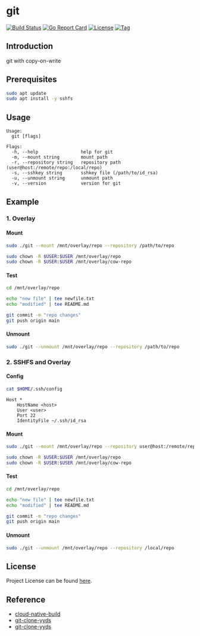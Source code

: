 # git

[![Build Status](https://github.com/repo-scm/git/workflows/ci/badge.svg?branch=main&event=push)](https://github.com/repo-scm/git/actions?query=workflow%3Aci)
[![Go Report Card](https://goreportcard.com/badge/github.com/repo-scm/git)](https://goreportcard.com/report/github.com/repo-scm/git)
[![License](https://img.shields.io/github/license/repo-scm/git.svg)](https://github.com/repo-scm/git/blob/main/LICENSE)
[![Tag](https://img.shields.io/github/tag/repo-scm/git.svg)](https://github.com/repo-scm/git/tags)



## Introduction

git with copy-on-write



## Prerequisites

```bash
sudo apt update
sudo apt install -y sshfs
```



## Usage

```
Usage:
  git [flags]

Flags:
  -h, --help                help for git
  -m, --mount string        mount path
  -r, --repository string   repository path (user@host:/remote/repo:/local/repo)
  -s, --sshkey string       sshkey file (/path/to/id_rsa)
  -u, --unmount string      unmount path
  -v, --version             version for git
```



## Example

### 1. Overlay

#### Mount

```bash
sudo ./git --mount /mnt/overlay/repo --repository /path/to/repo

sudo chown -R $USER:$USER /mnt/overlay/repo
sudo chown -R $USER:$USER /mnt/overlay/cow-repo
```

#### Test

```bash
cd /mnt/overlay/repo

echo "new file" | tee newfile.txt
echo "modified" | tee README.md

git commit -m "repo changes"
git push origin main
```

#### Unmount

```bash
sudo ./git --unmount /mnt/overlay/repo --repository /path/to/repo
```

### 2. SSHFS and Overlay

#### Config

```bash
cat $HOME/.ssh/config
```

```
Host *
    HostName <host>
    User <user>
    Port 22
    IdentityFile ~/.ssh/id_rsa
```

#### Mount

```bash
sudo ./git --mount /mnt/overlay/repo --repository user@host:/remote/repo:/local/repo --sshkey /path/to/id_rsa

sudo chown -R $USER:$USER /mnt/overlay/repo
sudo chown -R $USER:$USER /mnt/overlay/cow-repo
```

#### Test

```bash
cd /mnt/overlay/repo

echo "new file" | tee newfile.txt
echo "modified" | tee README.md

git commit -m "repo changes"
git push origin main
```

#### Unmount

```bash
sudo ./git --unmount /mnt/overlay/repo --repository /local/repo
```



## License

Project License can be found [here](LICENSE).



## Reference

- [cloud-native-build](https://docs.cnb.cool/zh/)
- [git-clone-yyds](https://cloud.tencent.com/developer/article/2456809)
- [git-clone-yyds](https://cnb.cool/cnb/cool/git-clone-yyds)
